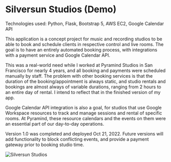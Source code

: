 # Silversun Studios (Demo)

Technologies used: Python, Flask, Bootstrap 5, AWS EC2, Google Calendar API

This application is a concept project for music and recording studios to be able to book and schedule clients in respective control and live rooms. The goal is to have an entirely automated booking process, with integrations with a payment service and Google Calendar API.

This was a real-world need while I worked at Pyramind Studios in San Francisco for nearly 4 years, and all booking and payments were scheduled manually by staff. The problem with other booking services is that the duration of the booking/appointment is always static, and studio rentals and bookings are almost always of variable durations, ranging from 2 hours to an entire day of rental. I intend to reflect that in the finished version of my app.

Google Calendar API integration is also a goal, for studios that use Google Workspace resources to track and manage sessions and rental of specific rooms. At Pyramind, these resource calendars and the events on them were an essential part of our day-to-day operations.

Version 1.0 was completed and deployed Oct 21, 2022. Future versions will add functionality to block conflicting events, and provide a payment gateway prior to booking studio time.

![Silversun Studios](https://user-images.githubusercontent.com/110561217/198708323-9507a83b-146f-47fb-9e77-df71c1f995c6.svg)
